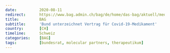 ```yaml
---
date:          2020-08-11
redirect:      https://www.bag.admin.ch/bag/de/home/das-bag/aktuell/medienmitteilungen.msg-id-80017.html
title:         BAG
subtitle:      'Bund unterzeichnet Vertrag für Covid-19-Medikament'
country:       [CH]
timeline:      Schweiz
categories:    [BAG]
tags:          [bundesrat, molecular partners, therapeutikum]
---
```

